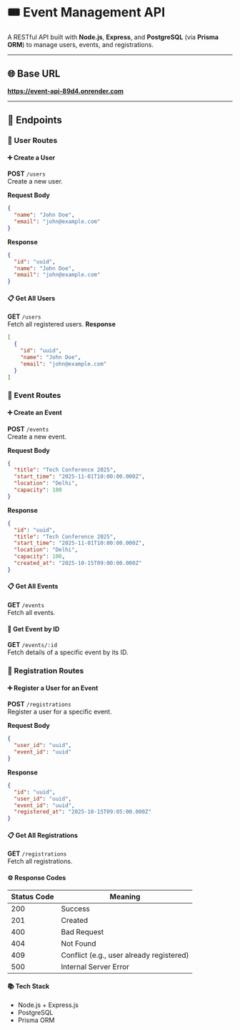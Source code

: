 # 🎟️ Event Management API

A RESTful API built with **Node.js**, **Express**, and **PostgreSQL** (via **Prisma ORM**) to manage users, events, and registrations.

---

## 🌐 Base URL
**https://event-api-89d4.onrender.com**

---

## 📘 Endpoints

### 👤 User Routes

#### ➕ Create a User
**POST** `/users`  
Create a new user.

**Request Body**
```json
{
  "name": "John Doe",
  "email": "john@example.com"
}
```
**Response**
```json
{
  "id": "uuid",
  "name": "John Doe",
  "email": "john@example.com"
}
```
#### 📋 Get All Users
**GET** `/users`  
Fetch all registered users.
**Response**
```json
[
  {
    "id": "uuid",
    "name": "John Doe",
    "email": "john@example.com"
  }
]

```



### 🎉 Event Routes

#### ➕ Create an Event
**POST** `/events`  
Create a new event.

**Request Body**
```json
{
  "title": "Tech Conference 2025",
  "start_time": "2025-11-01T10:00:00.000Z",
  "location": "Delhi",
  "capacity": 100
}

```
**Response**
```json
{
  "id": "uuid",
  "title": "Tech Conference 2025",
  "start_time": "2025-11-01T10:00:00.000Z",
  "location": "Delhi",
  "capacity": 100,
  "created_at": "2025-10-15T09:00:00.000Z"
}

```


#### 📋 Get All Events
**GET** `/events`  
Fetch all events.

#### 📘 Get Event by ID
**GET** `/events/:id`  
Fetch details of a specific event by its ID.


### 📝 Registration Routes

#### ➕ Register a User for an Event
**POST** `/registrations`  
Register a user for a specific event.

**Request Body**
```json
{
  "user_id": "uuid",
  "event_id": "uuid"
}


```
**Response**
```json
{
  "id": "uuid",
  "user_id": "uuid",
  "event_id": "uuid",
  "registered_at": "2025-10-15T09:05:00.000Z"
}


```
#### 📋 Get All Registrations
**GET** `/registrations`  
Fetch all registrations.


#### ⚙️ Response Codes
| Status Code | Meaning                              |
|------------|--------------------------------------|
| 200        | Success                              |
| 201        | Created                              |
| 400        | Bad Request                          |
| 404        | Not Found                            |
| 409        | Conflict (e.g., user already registered) |
| 500        | Internal Server Error                |


#### 📚 Tech Stack

- Node.js + Express.js
- PostgreSQL
- Prisma ORM

